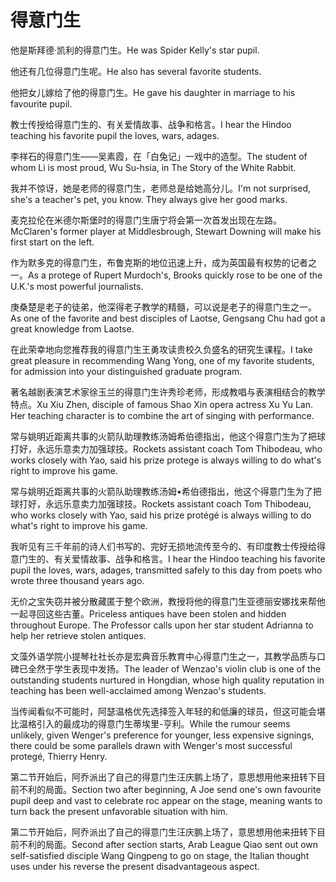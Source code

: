 # 得意门生

<p><span class="chinese">他是斯拜德·凯利的得意门生。</span><span class="english">He was Spider Kelly's star pupil.</span></p>

<p><span class="chinese">他还有几位得意门生呢。</span><span class="english">He also has several favorite students.</span></p>

<p><span class="chinese">他把女儿嫁给了他的得意门生。</span><span class="english">He gave his daughter in marriage to his favourite pupil.</span></p>

<p><span class="chinese">教士传授给得意门生的、有关爱情故事、战争和格言。</span><span class="english">I hear the Hindoo teaching his favorite pupil the loves, wars, adages.</span></p>

<p><span class="chinese">李祥石的得意门生——吴素霞，在「白兔记」一戏中的造型。</span><span class="english">The student of whom Li is most proud, Wu Su-hsia, in The Story of the White Rabbit.</span></p>

<p><span class="chinese">我并不惊讶，她是老师的得意门生，老师总是给她高分儿。</span><span class="english">I'm not surprised, she's a teacher's pet, you know. They always give her good marks.</span></p>

<p><span class="chinese">麦克拉伦在米德尔斯堡时的得意门生唐宁将会第一次首发出现在左路。</span><span class="english">McClaren's former player at Middlesbrough, Stewart Downing will make his first start on the left.</span></p>

<p><span class="chinese">作为默多克的得意门生，布鲁克斯的地位迅速上升，成为英国最有权势的记者之一。</span><span class="english">As a protege of Rupert Murdoch's, Brooks quickly rose to be one of the U.K.'s most powerful journalists.</span></p>

<p><span class="chinese">庚桑楚是老子的徒弟，他深得老子教学的精髓，可以说是老子的得意门生之一。</span><span class="english">As one of the favorite and best disciples of Laotse, Gengsang Chu had got a great knowledge from Laotse.</span></p>

<p><span class="chinese">在此荣幸地向您推荐我的得意门生王勇攻读贵校久负盛名的研究生课程。</span><span class="english">I take great pleasure in recommending Wang Yong, one of my favorite students, for admission into your distinguished graduate program.</span></p>

<p><span class="chinese">著名越剧表演艺术家徐玉兰的得意门生许秀珍老师，形成教唱与表演相结合的教学特点。</span><span class="english">Xu Xiu Zhen, disciple of famous Shao Xin opera actress Xu Yu Lan. Her teaching character is to combine the art of singing with performance.</span></p>

<p><span class="chinese">常与姚明近距离共事的火箭队助理教练汤姆希伯德指出，他这个得意门生为了把球打好，永远乐意卖力加强球技。</span><span class="english">Rockets assistant coach Tom Thibodeau, who works closely with Yao, said his prize protege is always willing to do what's right to improve his game.</span></p>

<p><span class="chinese">常与姚明近距离共事的火箭队助理教练汤姆•希伯德指出，他这个得意门生为了把球打好，永远乐意卖力加强球技。</span><span class="english">Rockets assistant coach Tom Thibodeau, who works closely with Yao, said his prize protégé is always willing to do what's right to improve his game.</span></p>

<p><span class="chinese">我听见有三千年前的诗人们书写的、完好无损地流传至今的、有印度教士传授给得意门生的、有关爱情故事、战争和格言。</span><span class="english">I hear the Hindoo teaching his favorite pupil the loves, wars, adages, transmitted safely to this day from poets who wrote three thousand years ago.</span></p>

<p><span class="chinese">无价之宝失窃并被分散藏匿于整个欧洲，教授将他的得意门生亚德丽安娜找来帮他一起寻回这些古董。</span><span class="english">Priceless antiques have been stolen and hidden throughout Europe. The Professor calls upon her star student Adrianna to help her retrieve stolen antiques.</span></p>

<p><span class="chinese">文藻外语学院小提琴社社长亦是宏典音乐教育中心得意门生之一，其教学品质与口碑已全然于学生表现中发扬。</span><span class="english">The leader of Wenzao's violin club is one of the outstanding students nurtured in Hongdian, whose high quality reputation in teaching has been well-acclaimed among Wenzao's students.</span></p>

<p><span class="chinese">当传闻看似不可能时，阿瑟温格优先选择签入年轻的和低廉的球员，但这可能会堪比温格引入的最成功的得意门生蒂埃里-亨利。</span><span class="english">While the rumour seems unlikely, given Wenger's preference for younger, less expensive signings, there could be some parallels drawn with Wenger's most successful protegé, Thierry Henry.</span></p>

<p><span class="chinese">第二节开始后，阿乔派出了自己的得意门生汪庆鹏上场了，意思想用他来扭转下目前不利的局面。</span><span class="english">Section two after beginning, A Joe send one's own favourite pupil deep and vast to celebrate roc appear on the stage, meaning wants to turn back the present unfavorable situation with him.</span></p>

<p><span class="chinese">第二节开始后，阿乔派出了自己的得意门生汪庆鹏上场了，意思想用他来扭转下目前不利的局面。</span><span class="english">Second after section starts, Arab League Qiao sent out own self-satisfied disciple Wang Qingpeng to go on stage, the Italian thought uses under his reverse the present disadvantageous aspect.</span></p>

